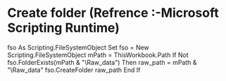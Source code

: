 # Create folder (Refrence :-Microsoft Scripting Runtime)
  fso As Scripting.FileSystemObject
  Set fso = New Scripting.FileSystemObject
  mPath = ThisWorkbook.Path
  If Not fso.FolderExists(mPath & "\Raw_data") Then
        raw_path = mPath & "\Raw_data"
        fso.CreateFolder raw_path
  End If      
